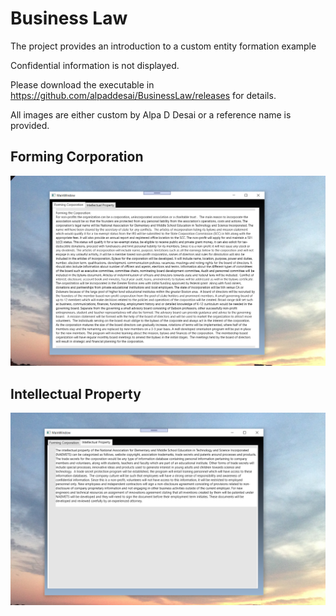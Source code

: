 # Business Law

The project provides an introduction to a custom entity formation example

Confidential information is not displayed.

Please download the executable in https://github.com/alpaddesai/BusinessLaw/releases for details.

All images are either custom by Alpa D Desai or a reference name is provided.

## Forming Corporation
![image](FormingCorporation.png)

## Intellectual Property
![image](IntellectualProperty.png)
